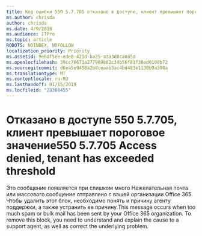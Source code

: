```yaml
---
title: Код ошибки 550 5.7.705 отказано в доступе, клиент превышает пороговое значение
ms.author: chrisda
author: chrisda
ms.date: 4/9/2018
ms.audience: ITPro
ms.topic: article
ROBOTS: NOINDEX, NOFOLLOW
localization_priority: Priority
ms.assetid: 9e6df5ee-ede8-421d-ba25-a3a3d0ca0a5d
ms.openlocfilehash: 39cc76671a277969862c34b56f81f38ed0108b72
ms.sourcegitcommit: d6ea5e9458a2b8ceaab3ac4bd483e1130b9a398a
ms.translationtype: MT
ms.contentlocale: ru-RU
ms.lasthandoff: 01/15/2019
ms.locfileid: "28308455"
---
```

# <a name="550-57705-access-denied-tenant-has-exceeded-threshold"></a><span data-ttu-id="688a6-102">Отказано в доступе 550 5.7.705, клиент превышает пороговое значение</span><span class="sxs-lookup"><span data-stu-id="688a6-102">550 5.7.705 Access denied, tenant has exceeded threshold</span></span>

<span data-ttu-id="688a6-p101">Это сообщение появляется при слишком много Нежелательная почта или массового сообщение отправлено с вашей организации Office 365. Чтобы удалить этот блок, необходимо понять и причину агенту поддержки, а также устранить ее причину.</span><span class="sxs-lookup"><span data-stu-id="688a6-p101">This message occurs when too much spam or bulk mail has been sent by your Office 365 organization. To remove this block, you need to understand and explain the cause to a support agent, as well as correct the underlying problem.</span></span>
  

